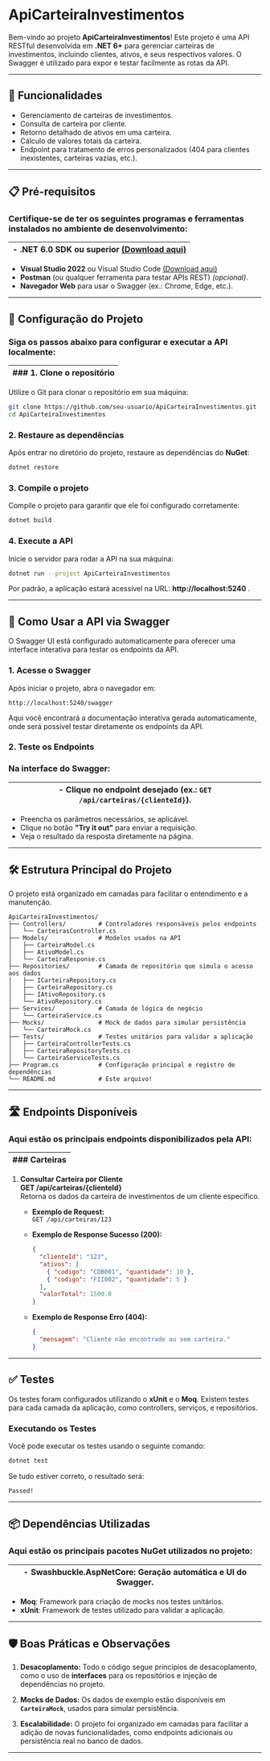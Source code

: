 # **ApiCarteiraInvestimentos**

Bem-vindo ao projeto **ApiCarteiraInvestimentos**! Este projeto é uma API RESTful desenvolvida em **.NET 6+** para gerenciar carteiras de investimentos, incluindo clientes, ativos, e seus respectivos valores. O Swagger é utilizado para expor e testar facilmente as rotas da API.

---

## **🚀 Funcionalidades**

- Gerenciamento de carteiras de investimentos.
- Consulta de carteira por cliente.
- Retorno detalhado de ativos em uma carteira.
- Cálculo de valores totais da carteira.
- Endpoint para tratamento de erros personalizados (404 para clientes inexistentes, carteiras vazias, etc.).

---

## **📋 Pré-requisitos**

### Certifique-se de ter os seguintes programas e ferramentas instalados no ambiente de desenvolvimento:

| - **.NET 6.0 SDK ou superior** [(Download aqui)](https://dotnet.microsoft.com/download) |
|---|


- **Visual Studio 2022** ou Visual Studio Code [(Download aqui)](https://visualstudio.microsoft.com/)
- **Postman** (ou qualquer ferramenta para testar APIs REST) *(opcional)*.
- **Navegador Web** para usar o Swagger (ex.: Chrome, Edge, etc.).

---

## **🔧 Configuração do Projeto**

### Siga os passos abaixo para configurar e executar a API localmente:

| ### **1. Clone o repositório** |
|---|


Utilize o Git para clonar o repositório em sua máquina:

```bash
git clone https://github.com/seu-usuario/ApiCarteiraInvestimentos.git
cd ApiCarteiraInvestimentos
```

### **2. Restaure as dependências**
Após entrar no diretório do projeto, restaure as dependências do **NuGet**:

```bash
dotnet restore
```

### **3. Compile o projeto**
Compile o projeto para garantir que ele foi configurado corretamente:

```bash
dotnet build
```

### **4. Execute a API**
Inicie o servidor para rodar a API na sua máquina:

```bash
dotnet run --project ApiCarteiraInvestimentos
```

Por padrão, a aplicação estará acessível na URL: **http://localhost:5240** .

---

## **📖 Como Usar a API via Swagger**

O Swagger UI está configurado automaticamente para oferecer uma interface interativa para testar os endpoints da API.

### **1. Acesse o Swagger**
Após iniciar o projeto, abra o navegador em:

```text
http://localhost:5240/swagger
```

Aqui você encontrará a documentação interativa gerada automaticamente, onde será possível testar diretamente os endpoints da API.

### **2. Teste os Endpoints**
### Na interface do Swagger:

| - Clique no **endpoint** desejado (ex.: `GET /api/carteiras/{clienteId}`). |
|---|


- Preencha os parâmetros necessários, se aplicável.
- Clique no botão **"Try it out"** para enviar a requisição.
- Veja o resultado da resposta diretamente na página.

---

## **🛠 Estrutura Principal do Projeto**

O projeto está organizado em camadas para facilitar o entendimento e a manutenção.

```
ApiCarteiraInvestimentos/
├── Controllers/         # Controladores responsáveis pelos endpoints
│   └── CarteirasController.cs
├── Models/              # Modelos usados na API
│   ├── CarteiraModel.cs
│   ├── AtivoModel.cs
│   └── CarteiraResponse.cs
├── Repositories/        # Camada de repositório que simula o acesso aos dados
│   ├── ICarteiraRepository.cs
│   ├── CarteiraRepository.cs
│   ├── IAtivoRepository.cs
│   └── AtivoRepository.cs
├── Services/            # Camada de lógica de negócio
│   └── CarteiraService.cs
├── Mocks/               # Mock de dados para simular persistência
│   └── CarteiraMock.cs
├── Tests/               # Testes unitários para validar a aplicação
│   ├── CarteiraControllerTests.cs
│   ├── CarteiraRepositoryTests.cs
│   └── CarteiraServiceTests.cs
├── Program.cs           # Configuração principal e registro de dependências
└── README.md            # Este arquivo!
```

---

## **🛣️ Endpoints Disponíveis**

### Aqui estão os principais endpoints disponibilizados pela API:

| ### **Carteiras** |
|---|


1. **Consultar Carteira por Cliente**  
   **GET /api/carteiras/{clienteId}**  
   Retorna os dados da carteira de investimentos de um cliente específico.

   - **Exemplo de Request:**  
     `GET /api/carteiras/123`

   - **Exemplo de Response Sucesso (200):**
     ```json
     {
       "clienteId": "123",
       "ativos": [
         { "codigo": "CDB001", "quantidade": 10 },
         { "codigo": "FII002", "quantidade": 5 }
       ],
       "valorTotal": 1500.0
     }
     ```

   - **Exemplo de Response Erro (404):**
     ```json
     {
       "mensagem": "Cliente não encontrado ou sem carteira."
     }
     ```

---

## **✅ Testes**

Os testes foram configurados utilizando o **xUnit** e o **Moq**. Existem testes para cada camada da aplicação, como controllers, serviços, e repositórios.

### **Executando os Testes**
Você pode executar os testes usando o seguinte comando:

```bash
dotnet test
```

Se tudo estiver correto, o resultado será:

```text
Passed!
```

---

## **📦 Dependências Utilizadas**

### Aqui estão os principais pacotes NuGet utilizados no projeto:

| - **Swashbuckle.AspNetCore**: Geração automática e UI do Swagger. |
|---|


- **Moq**: Framework para criação de mocks nos testes unitários.
- **xUnit**: Framework de testes utilizado para validar a aplicação.

---

## **🛡️ Boas Práticas e Observações**

1. **Desacoplamento:** 
   Todo o código segue princípios de desacoplamento, como o uso de **interfaces** para os repositórios e injeção de dependências no projeto.

2. **Mocks de Dados:** 
   Os dados de exemplo estão disponíveis em **`CarteiraMock`**, usados para simular persistência.

3. **Escalabilidade:** 
   O projeto foi organizado em camadas para facilitar a adição de novas funcionalidades, como endpoints adicionais ou persistência real no banco de dados.

---
